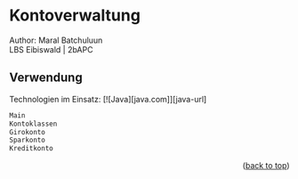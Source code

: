 # Kontoverwaltung
Author: Maral Batchuluun <br>LBS Eibiswald | 2bAPC

## Verwendung
Technologien im Einsatz:
[![Java][java.com]][java-url]

```Java
Main
Kontoklassen
Girokonto
Sparkonto
Kreditkonto

```
<p align="right">(<a href="#readme-top">back to top</a>)</p>
